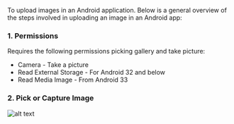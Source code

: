 To upload images in an Android application. Below is a general overview of the steps involved in uploading an image in an Android app:

### 1. Permissions

Requires the following permissions picking gallery and take picture:
  - Camera - Take a picture
  - Read External Storage - For Android 32 and below
  - Read Media Image - From Android 33

### 2. Pick or Capture Image

![alt text](http://url/to/img.png)



